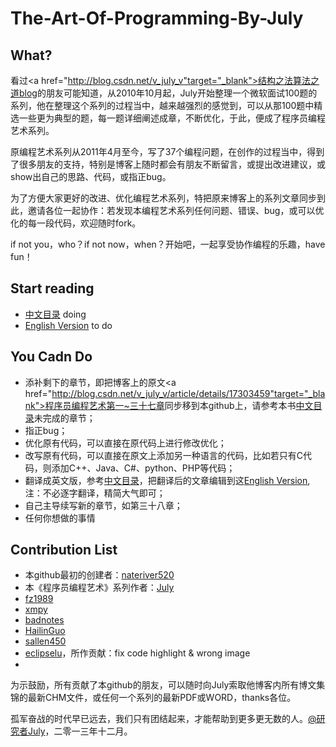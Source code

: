 The-Art-Of-Programming-By-July
=============================

## What?

  看过<a href="http://blog.csdn.net/v_july_v"target="_blank">结构之法算法之道blog</a>的朋友可能知道，从2010年10月起，July开始整理一个微软面试100题的系列，他在整理这个系列的过程当中，越来越强烈的感觉到，可以从那100题中精选一些更为典型的题，每一题详细阐述成章，不断优化，于此，便成了程序员编程艺术系列。

  原编程艺术系列从2011年4月至今，写了37个编程问题，在创作的过程当中，得到了很多朋友的支持，特别是博客上随时都会有朋友不断留言，或提出改进建议，或show出自己的思路、代码，或指正bug。
  
  为了方便大家更好的改进、优化编程艺术系列，特把原来博客上的系列文章同步到此，邀请各位一起协作：若发现本编程艺术系列任何问题、错误、bug，或可以优化的每一段代码，欢迎随时fork。
  
  if not you，who？if not now，when？开始吧，一起享受协作编程的乐趣，have fun！


## Start reading 

 * [中文目录](<https://github.com/nateriver520/The-Art-Of-Programming-By-July/blob/master/ebook/zh/preface.md>)    doing
 * [English Version](<https://github.com/nateriver520/The-Art-Of-Programming-By-July/blob/master/ebook/en/preface.md>)    to do


## You Cadn Do

 * 添补剩下的章节，即把博客上的原文<a href="http://blog.csdn.net/v_july_v/article/details/17303459"target="_blank">程序员编程艺术第一~三十七章</a>同步移到本github上，请参考本书[中文目录](<https://github.com/nateriver520/The-Art-Of-Programming-By-July/blob/master/ebook/zh/preface.md>)未完成的章节；
 * 指正bug；
 * 优化原有代码，可以直接在原代码上进行修改优化；
 * 改写原有代码，可以直接在原文上添加另一种语言的代码，比如若只有C代码，则添加C++、Java、C#、python、PHP等代码；
 * 翻译成英文版，参考[中文目录](<https://github.com/nateriver520/The-Art-Of-Programming-By-July/blob/master/ebook/zh/preface.md>)，把翻译后的文章编辑到这[English Version](<https://github.com/nateriver520/The-Art-Of-Programming-By-July/blob/master/ebook/en/preface.md>),注：不必逐字翻译，精简大气即可；
 * 自己主导续写新的章节，如第三十八章；
 * 任何你想做的事情
 
 

## Contribution List
 * 本github最初的创建者：[nateriver520](https://github.com/nateriver520)
 * 本《程序员编程艺术》系列作者：[July](https://github.com/julykill)
 * [fz1989](https://github.com/fz1989)
 * [xmpy](https://github.com/xmpy)
 * [badnotes](https://github.com/badnotes)
 * [HailinGuo](https://github.com/hazirguo)
 * [sallen450](https://github.com/sallen450)
 * [eclipselu](https://github.com/eclipselu)，所作贡献：fix code highlight & wrong image
 * 

为示鼓励，所有贡献了本github的朋友，可以随时向July索取他博客内所有博文集锦的最新CHM文件，或任何一个系列的最新PDF或WORD，thanks各位。

孤军奋战的时代早已远去，我们只有团结起来，才能帮助到更多更无数的人。<a href="http://weibo.com/julyweibo" target="_blank">@研究者July</a>，二零一三年十二月。
